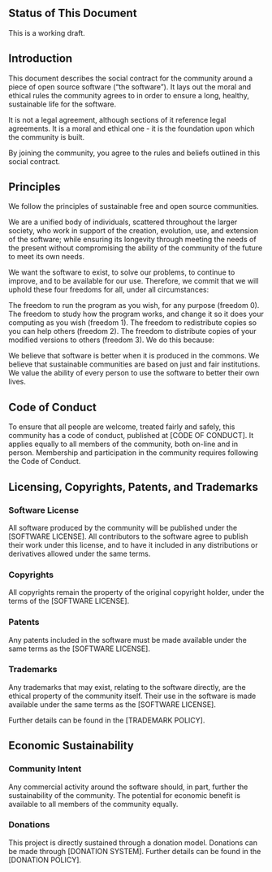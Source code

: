 ## Status of This Document
This is a working draft.

## Introduction
This document describes the social contract for the community around a piece of open source software (“the software”). It lays out the moral and ethical rules the community agrees to in order to ensure a long, healthy, sustainable life for the software.

It is not a legal agreement, although sections of it reference legal agreements. It is a moral and ethical one - it is the foundation upon which the community is built.

By joining the community, you agree to the rules and beliefs outlined in this social contract.

## Principles
We follow the principles of sustainable free and open source communities.

We are a unified body of individuals, scattered throughout the larger society, who work in support of the creation, evolution, use, and extension of the software; while ensuring its longevity through meeting the needs of the present without compromising the ability of the community of the future to meet its own needs.

We want the software to exist, to solve our problems, to continue to improve, and to be available for our use. Therefore, we commit that we will uphold these four freedoms for all, under all circumstances:

The freedom to run the program as you wish, for any purpose (freedom 0).
The freedom to study how the program works, and change it so it does your computing as you wish (freedom 1).
The freedom to redistribute copies so you can help others (freedom 2).
The freedom to distribute copies of your modified versions to others (freedom 3).
We do this because:

We believe that software is better when it is produced in the commons.
We believe that sustainable communities are based on just and fair institutions.
We value the ability of every person to use the software to better their own lives.

## Code of Conduct
To ensure that all people are welcome, treated fairly and safely, this community has a code of conduct, published at [CODE OF CONDUCT]. It applies equally to all members of the community, both on-line and in person. Membership and participation in the community requires following the Code of Conduct.

## Licensing, Copyrights, Patents, and Trademarks
### Software License
All software produced by the community will be published under the [SOFTWARE LICENSE]. All contributors to the software agree to publish their work under this license, and to have it included in any distributions or derivatives allowed under the same terms.

### Copyrights
All copyrights remain the property of the original copyright holder, under the terms of the [SOFTWARE LICENSE].

### Patents
Any patents included in the software must be made available under the same terms as the [SOFTWARE LICENSE].

### Trademarks
Any trademarks that may exist, relating to the software directly, are the ethical property of the community itself. Their use in the software is made available under the same terms as the [SOFTWARE LICENSE].

Further details can be found in the [TRADEMARK POLICY].

## Economic Sustainability
### Community Intent
Any commercial activity around the software should, in part, further the sustainability of the community. The potential for economic benefit is available to all members of the community equally.

### Donations
This project is directly sustained through a donation model. Donations can be made through [DONATION SYSTEM]. Further details can be found in the [DONATION POLICY].
